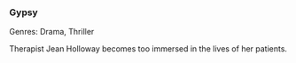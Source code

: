 ### Gypsy

Genres: Drama, Thriller

Therapist Jean Holloway becomes too immersed in the lives of her patients.

